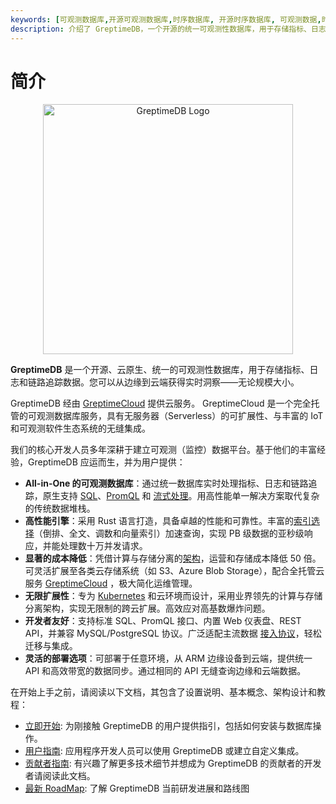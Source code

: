 ```yaml
---
keywords: [可观测数据库,开源可观测数据库,时序数据库, 开源时序数据库, 可观测数据,时序数据, 可观测性工具, 云原生数据库, 数据可观测性, 可观测性平台, 边缘数据库, 物联网边缘计算, 边缘云计算, 日志管理, 日志聚合, 高基数, SQL查询示例, OpenTelemetry 收集器, GreptimeDB]
description: 介绍了 GreptimeDB，一个开源的统一可观测性数据库，用于存储指标、日志和事件，包含入门指南、用户指南、贡献者指南等链接，帮助用户快速上手和深入了解。
---
```


# 简介

<p align="center">
    <img src="/logo-greptimedb.png" alt="GreptimeDB Logo" width="400"/>
</p>

**GreptimeDB** 是一个开源、云原生、统一的可观测性数据库，用于存储指标、日志和链路追踪数据。您可以从边缘到云端获得实时洞察——无论规模大小。

GreptimeDB 经由 [GreptimeCloud](https://greptime.cn/product/cloud) 提供云服务。
GreptimeCloud 是一个完全托管的可观测数据库服务，具有无服务器（Serverless）的可扩展性、与丰富的 IoT 和可观测软件生态系统的无缝集成。

我们的核心开发人员多年深耕于建立可观测（监控）数据平台。基于他们的丰富经验，GreptimeDB 应运而生，并为用户提供：


- **All-in-One 的可观测数据库**：通过统一数据库实时处理指标、日志和链路追踪，原生支持 [SQL](/user-guide/query-data/sql.md)、[PromQL](/user-guide/query-data/promql.md) 和 [流式处理](/user-guide/flow-computation/overview.md)。用高性能单一解决方案取代复杂的传统数据堆栈。
- **高性能引擎**：采用 Rust 语言打造，具备卓越的性能和可靠性。丰富的[索引选择](/user-guide/manage-data/data-index.md)（倒排、全文、调数和向量索引）加速查询，实现 PB 级数据的亚秒级响应，并能处理数十万并发请求。
- **显著的成本降低**：凭借计算与存储分离的[架构](/user-guide/concepts/architecture.md)，运营和存储成本降低 50 倍。可灵活扩展至各类云存储系统（如 S3、Azure Blob Storage），配合全托管云服务 [GreptimeCloud](https://greptime.cn/product/cloud) ，极大简化运维管理。
- **无限扩展性**：专为 [Kubernetes](/user-guide/deployments/deploy-on-kubernetes/greptimedb-operator-management.md) 和云环境而设计，采用业界领先的计算与存储分离架构，实现无限制的跨云扩展。高效应对高基数爆炸问题。
- **开发者友好**：支持标准 SQL、PromQL 接口、内置 Web 仪表盘、REST API，并兼容 MySQL/PostgreSQL 协议。广泛适配主流数据 [接入协议](/user-guide/protocols/overview.md)，轻松迁移与集成。
- **灵活的部署选项**：可部署于任意环境，从 ARM 边缘设备到云端，提供统一 API 和高效带宽的数据同步。通过相同的 API 无缝查询边缘和云端数据。

在开始上手之前，请阅读以下文档，其包含了设置说明、基本概念、架构设计和教程：

- [立即开始][1]: 为刚接触 GreptimeDB 的用户提供指引，包括如何安装与数据库操作。
- [用户指南][2]: 应用程序开发人员可以使用 GreptimeDB 或建立自定义集成。
- [贡献者指南][3]: 有兴趣了解更多技术细节并想成为 GreptimeDB 的贡献者的开发者请阅读此文档。
- [最新 RoadMap][4]: 了解 GreptimeDB 当前研发进展和路线图
<!-- - [Changelog][4]: Presents the latest GreptimeDB roadmap and biweekly reports.
 [FAQ][5]: Presents the most frequently asked questions. -->

[1]: ./getting-started/overview.md
[2]: ./user-guide/overview.md
[3]: ./contributor-guide/overview.md
[4]: https://greptime.cn/blogs/2025-01-24-greptimedb-roadmap2025

<!-- [4]: ./changelog/overview.md
[5]: ./faq-and-others/faq.md -->
